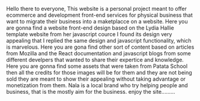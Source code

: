 Hello there to everyone,
This website is a personal project meant to offer ecommerce and development front-end services for physical business that want to migrate their business into a maketplacce on a website.
Here you are gonna find a website front-end design based on the Lydia Hallie template website from her javascript cource I found its design very appealing that I replied the same design and javascript functionality, which is marvelous.
Here you are gona find other sort of content based on articles from Mozilla and the React documentation and javascript blogs from some different develpers that wanted to share their expertice and knowledge.
Here you are gonna find some assets that were taken from Patata School then all the credits for those images will be for them and they are not being sold they are meant to show their appealing without taking advantage or monetization from them.
Nala is a local brand who try helping people and business, that is the mostly aim for the business.
enjoy the site.........
